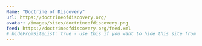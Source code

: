 ```yaml
---
Name: "Doctrine of Discovery"
url: https://doctrineofdiscovery.org/
avatar: /images/sites/doctrineofdiscovery.png
feed: https://doctrineofdiscovery.org/feed.xml
# hideFromSiteList: true - use this if you want to hide this site from the list of sites on this page: https://eleventy-m10y.lkmt.us/sites/
---
```

